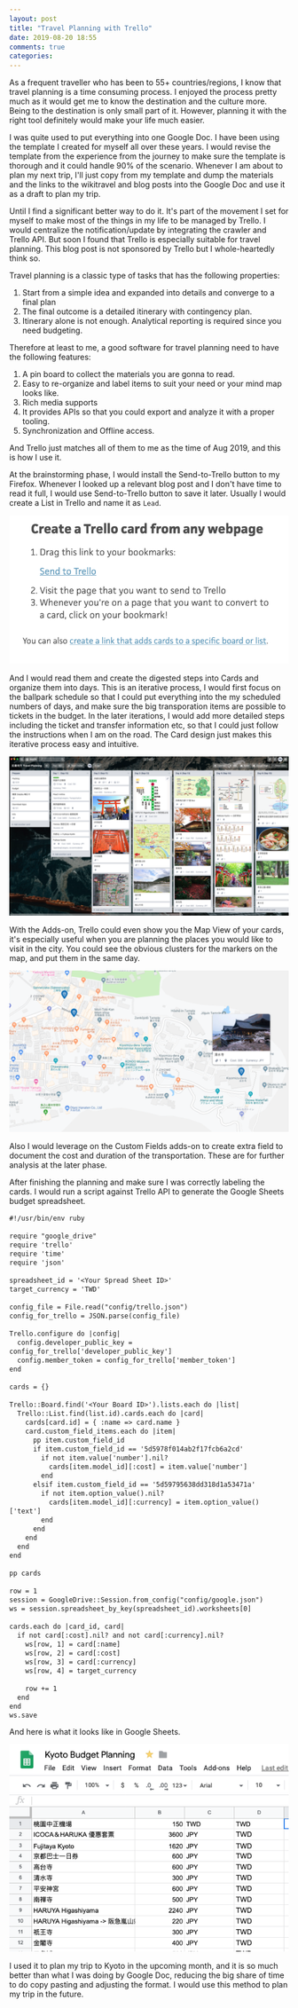 ```yaml
---
layout: post
title: "Travel Planning with Trello"
date: 2019-08-20 18:55 
comments: true
categories: 
---
```

As a frequent traveller who has been to 55+ countries/regions, I know that travel planning is a time consuming process. I enjoyed the process pretty much as it would get me to know the destination and the culture more. Being to the destination is only small part of it. However, planning it with the right tool definitely would make your life much easier. 

I was quite used to put everything into one Google Doc. I have been using the template I created for myself all over these years. I would revise the template from the experience from the journey to make sure the template is thorough and it could handle 90% of the scenario. Whenever I am about to plan my next trip, I'll just copy from my template and dump the materials and the links to the wikitravel and blog posts into the Google Doc and use it as a draft to plan my trip.

Until I find a significant better way to do it. It's part of the movement I set for myself to make most of the things in my life to be managed by Trello. I would centralize the notification/update by integrating the crawler and Trello API. But soon I found that Trello is especially suitable for travel planning. This blog post is not sponsored by Trello but I whole-heartedly think so.

Travel planning is a classic type of tasks that has the following properties:

1. Start from a simple idea and expanded into details and converge to a final plan
2. The final outcome is a detailed itinerary with contingency plan.
3. Itinerary alone is not enough. Analytical reporting is required since you need budgeting.

Therefore at least to me, a good software for travel planning need to have the following features:

1. A pin board to collect the materials you are gonna to read.
2. Easy to re-organize and label items to suit your need or your mind map looks like.
3. Rich media supports
4. It provides APIs so that you could export and analyze it with a proper tooling.
5. Synchronization and Offline access.

And Trello just matches all of them to me as the time of Aug 2019, and this is how I use it.

At the brainstorming phase, I would install the Send-to-Trello button to my Firefox. Whenever I looked up a relevant blog post and I don't have time to read it full, I would use Send-to-Trello button to save it later. Usually I would create a List in Trello and name it as `Lead`.

![](/images/2019-08-20/send_to_trello.png)

And I would read them and create the digested steps into Cards and organize them into days. This is an iterative process, I would first focus on the ballpark schedule so that I could put everything into the my scheduled numbers of days, and make sure the big transporation items are possible to tickets in the budget. In the later iterations, I would add more detailed steps including the ticket and transfer  information etc, so that I could just follow the instructions when I am on the road. The Card design just makes this iterative process easy and intuitive.

![](/images/2019-08-20/trello_cards.png)

With the Adds-on, Trello could even show you the Map View of your cards, it's especially useful when you are planning the places you would like to visit in the city. You could see the obvious clusters for the markers on the map, and put them in the same day.

![](/images/2019-08-20/trello_map_view.png)

Also I would leverage on the Custom Fields adds-on to create extra field to document the cost and duration of the transportation. These are for further analysis at the later phase. 

After finishing the planning and make sure I was correctly labeling the cards. I would run a script against Trello API to generate the Google Sheets budget spreadsheet.
 
```
#!/usr/bin/env ruby

require "google_drive"
require 'trello'
require 'time'
require 'json'

spreadsheet_id = '<Your Spread Sheet ID>'
target_currency = 'TWD'

config_file = File.read("config/trello.json")
config_for_trello = JSON.parse(config_file)

Trello.configure do |config|
  config.developer_public_key = config_for_trello['developer_public_key'] 
  config.member_token = config_for_trello['member_token'] 
end

cards = {}

Trello::Board.find('<Your Board ID>').lists.each do |list|
  Trello::List.find(list.id).cards.each do |card|
    cards[card.id] = { :name => card.name }
    card.custom_field_items.each do |item|
      pp item.custom_field_id
      if item.custom_field_id == '5d5978f014ab2f17fcb6a2cd'
        if not item.value['number'].nil?
          cards[item.model_id][:cost] = item.value['number']
        end
      elsif item.custom_field_id == '5d59795638dd318d1a53471a'
        if not item.option_value().nil?
          cards[item.model_id][:currency] = item.option_value()['text']
        end
      end
    end
  end
end

pp cards

row = 1
session = GoogleDrive::Session.from_config("config/google.json")
ws = session.spreadsheet_by_key(spreadsheet_id).worksheets[0]

cards.each do |card_id, card|
  if not card[:cost].nil? and not card[:currency].nil?
    ws[row, 1] = card[:name]
    ws[row, 2] = card[:cost]
    ws[row, 3] = card[:currency]
    ws[row, 4] = target_currency

    row += 1
  end
end
ws.save
```

And here is what it looks like in Google Sheets.

![](/images/2019-08-20/budget_table.png)

I used it to plan my trip to Kyoto in the upcoming month, and it is so much better than what I was doing by Google Doc, reducing the big share of time to do copy pasting and adjusting the format. I would use this method to plan my trip in the future.
